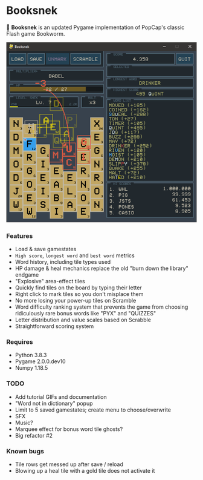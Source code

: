# Booksnek

🐍 **Booksnek** is an updated Pygame implementation of PopCap's classic Flash game Bookworm.

![](./img/preview.PNG)

### Features
- Load & save gamestates
- `High score`, `longest word` and `best word` metrics
- Word history, including tile types used
- HP damage & heal mechanics replace the old "burn down the library" endgame
- "Explosive" area-effect tiles
- Quickly find tiles on the board by typing their letter
- Right click to mark tiles so you don't misplace them
- No more losing your power-up tiles on Scramble
- Word difficulty ranking system that prevents the game from choosing ridiculously rare bonus words like "PYX" and "QUIZZES"
- Letter distribution and value scales based on Scrabble
- Straightforward scoring system

### Requires
- Python 3.8.3
- Pygame 2.0.0.dev10
- Numpy 1.18.5

### TODO
- Add tutorial GIFs and documentation
- "Word not in dictionary" popup
- Limit to 5 saved gamestates; create menu to choose/overwrite
- SFX
- Music?
- Marquee effect for bonus word tile ghosts?
- Big refactor #2

### Known bugs
- Tile rows get messed up after save / reload
- Blowing up a heal tile with a gold tile does not activate it